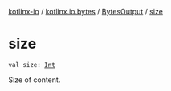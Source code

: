 [kotlinx-io](../../index.md) / [kotlinx.io.bytes](../index.md) / [BytesOutput](index.md) / [size](./size.md)

# size

`val size: `[`Int`](https://kotlinlang.org/api/latest/jvm/stdlib/kotlin/-int/index.html)

Size of content.

